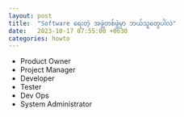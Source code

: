 ```yaml
---
layout: post
title:  "Software ရေးတဲ့ အဖွဲ့တစ်ဖွဲ့မှာ ဘယ်သူတွေပါလဲ"
date:   2023-10-17 07:55:00 +0630
categories: howto
---
```



- Product Owner
- Project Manager
- Developer
- Tester
- Dev Ops
- System Administrator